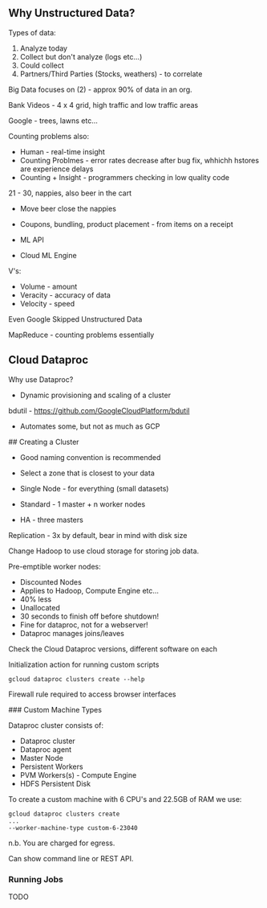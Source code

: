 ## Why Unstructured Data?

Types of data:
1. Analyze today
2. Collect but don't analyze (logs etc...)
3. Could collect
4. Partners/Third Parties (Stocks, weathers) - to correlate

Big Data focuses on (2) - approx 90% of data in an org.

Bank Videos - 4 x 4 grid, high traffic and low traffic areas

Google - trees, lawns etc...

Counting problems also:
* Human - real-time insight
* Counting Problmes - error rates decrease after bug fix, whhichh hstores are experience delays
* Counting + Insight - programmers checking in low quality code

21 - 30, nappies, also beer in the cart
* Move beer close the nappies
* Coupons, bundling, product placement - from items on a receipt

* ML API
* Cloud ML Engine

V's:
* Volume - amount
* Veracity - accuracy of data
* Velocity - speed

Even Google Skipped Unstructured Data

MapReduce - counting problems essentially

## Cloud Dataproc

Why use Dataproc?
* Dynamic provisioning and scaling of a cluster

bdutil - https://github.com/GoogleCloudPlatform/bdutil
* Automates some, but not as much as GCP

## Creating a Cluster

* Good naming convention is recommended
* Select a zone that is closest to your data

* Single Node - for everything (small datasets)
* Standard - 1 master + n worker nodes
* HA - three masters

Replication - 3x by default, bear in mind with disk size

Change Hadoop to use cloud storage for storing job data.

Pre-emptible worker nodes:
* Discounted Nodes
* Applies to Hadoop, Compute Engine etc...
* 40% less
* Unallocated 
* 30 seconds to finish off before shutdown!
* Fine for dataproc, not for a webserver!
* Dataproc manages joins/leaves

Check the Cloud Dataproc versions, different software on each

Initialization action for running custom scripts

```
gcloud dataproc clusters create --help
```

Firewall rule required to access browser interfaces

### Custom Machine Types

Dataproc cluster consists of:
* Dataproc cluster
* Dataproc agent
* Master Node
* Persistent Workers
* PVM Workers(s) - Compute Engine
* HDFS Persistent Disk

To create a custom machine with 6 CPU's and 22.5GB of RAM we use:

```
gcloud dataproc clusters create
...
--worker-machine-type custom-6-23040
```

n.b. You are charged for egress.

Can show command line or REST API.

### Running Jobs

TODO
